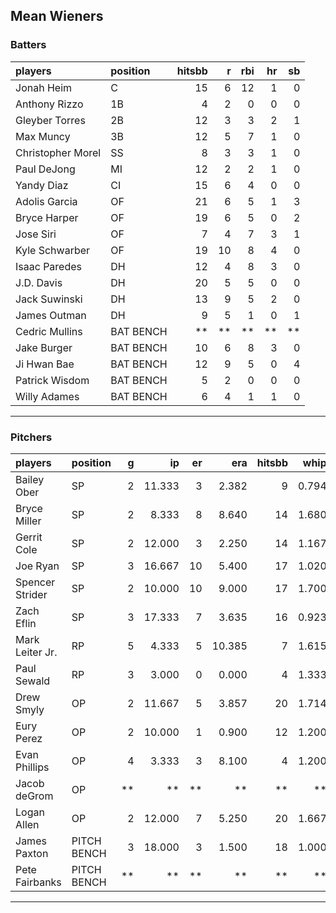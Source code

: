 ## Mean Wieners

### Batters

 
|players           |position  | hitsbb|  r| rbi| hr| sb| 
|:-----------------|:---------|------:|--:|---:|--:|--:| 
|Jonah Heim        |C         |     15|  6|  12|  1|  0| 
|Anthony Rizzo     |1B        |      4|  2|   0|  0|  0| 
|Gleyber Torres    |2B        |     12|  3|   3|  2|  1| 
|Max Muncy         |3B        |     12|  5|   7|  1|  0| 
|Christopher Morel |SS        |      8|  3|   3|  1|  0| 
|Paul DeJong       |MI        |     12|  2|   2|  1|  0| 
|Yandy Diaz        |CI        |     15|  6|   4|  0|  0| 
|Adolis Garcia     |OF        |     21|  6|   5|  1|  3| 
|Bryce Harper      |OF        |     19|  6|   5|  0|  2| 
|Jose Siri         |OF        |      7|  4|   7|  3|  1| 
|Kyle Schwarber    |OF        |     19| 10|   8|  4|  0| 
|Isaac Paredes     |DH        |     12|  4|   8|  3|  0| 
|J.D. Davis        |DH        |     20|  5|   5|  0|  0| 
|Jack Suwinski     |DH        |     13|  9|   5|  2|  0| 
|James Outman      |DH        |      9|  5|   1|  0|  1| 
|Cedric Mullins    |BAT BENCH |     **| **|  **| **| **| 
|Jake Burger       |BAT BENCH |     10|  6|   8|  3|  0| 
|Ji Hwan Bae       |BAT BENCH |     12|  9|   5|  0|  4| 
|Patrick Wisdom    |BAT BENCH |      5|  2|   0|  0|  0| 
|Willy Adames      |BAT BENCH |      6|  4|   1|  1|  0| 


* * *

### Pitchers

 
|players         |position    |  g|     ip| er|    era| hitsbb|  whip| so|  w| sv| 
|:---------------|:-----------|--:|------:|--:|------:|------:|-----:|--:|--:|--:| 
|Bailey Ober     |SP          |  2| 11.333|  3|  2.382|      9| 0.794| 10|  0|  0| 
|Bryce Miller    |SP          |  2|  8.333|  8|  8.640|     14| 1.680|  8|  1|  0| 
|Gerrit Cole     |SP          |  2| 12.000|  3|  2.250|     14| 1.167| 11|  1|  0| 
|Joe Ryan        |SP          |  3| 16.667| 10|  5.400|     17| 1.020| 14|  0|  0| 
|Spencer Strider |SP          |  2| 10.000| 10|  9.000|     17| 1.700| 15|  1|  0| 
|Zach Eflin      |SP          |  3| 17.333|  7|  3.635|     16| 0.923| 20|  1|  0| 
|Mark Leiter Jr. |RP          |  5|  4.333|  5| 10.385|      7| 1.615|  8|  0|  1| 
|Paul Sewald     |RP          |  3|  3.000|  0|  0.000|      4| 1.333|  5|  0|  1| 
|Drew Smyly      |OP          |  2| 11.667|  5|  3.857|     20| 1.714|  8|  0|  0| 
|Eury Perez      |OP          |  2| 10.000|  1|  0.900|     12| 1.200| 11|  1|  0| 
|Evan Phillips   |OP          |  4|  3.333|  3|  8.100|      4| 1.200|  2|  0|  0| 
|Jacob deGrom    |OP          | **|     **| **|     **|     **|    **| **| **| **| 
|Logan Allen     |OP          |  2| 12.000|  7|  5.250|     20| 1.667|  8|  1|  0| 
|James Paxton    |PITCH BENCH |  3| 18.000|  3|  1.500|     18| 1.000| 25|  1|  0| 
|Pete Fairbanks  |PITCH BENCH | **|     **| **|     **|     **|    **| **| **| **| 


* * *



